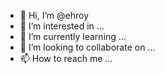 - 👋 Hi, I’m @ehroy
- 👀 I’m interested in ...
- 🌱 I’m currently learning ...
- 💞️ I’m looking to collaborate on ...
- 📫 How to reach me ...

<!---
ehroy/ehroy is a ✨ special ✨ repository because its `README.md` (this file) appears on your GitHub profile.
You can click the Preview link to take a look at your changes.
--->
